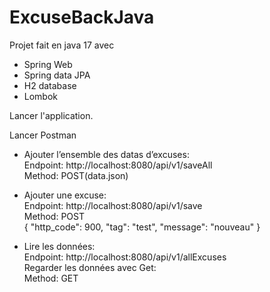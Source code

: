 # ExcuseBackJava

Projet fait en java 17 avec  
- Spring Web  
- Spring data JPA  
- H2 database
- Lombok

Lancer l'application.

Lancer Postman

- Ajouter l’ensemble des datas d’excuses:  
    Endpoint: http://localhost:8080/api/v1/saveAll  
    Method: POST(data.json)  

- Ajouter une excuse:  
    Endpoint: http://localhost:8080/api/v1/save  
    Method: POST  
    {
        "http_code": 900,
        "tag": "test",
        "message": "nouveau"
    }


- Lire les données:  
    Endpoint:  http://localhost:8080/api/v1/allExcuses  
    Regarder les données avec Get:  
    Method: GET
